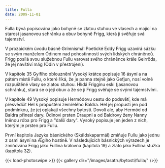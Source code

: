 ```yaml
---
title: Fulla
date: 2009-11-01
---
```


Fulla bývá popisována jako bohyně se zlatou stuhou ve vlasech a mající na starost jasanovou schránku a obuv bohyně Frigg, která jí svěřuje svá tajemství.

V prozaickém úvodu básně Grímnismál Poetické Eddy Frigg uzavírá sázku se svým manželem Ódinem nad pohostinností svých lidských chráněnců. Frigg posílá svou služebnou Fullu varovat svého chráněnce krále Geirröda, že jej navštíví mág (Ódin v přestrojení).

V kapitole 35 Gylfiho oblouznění Vysoký krátce popisuje 16 ásyní a na pátém místě Fullu, o které říká, že je panna stejně jako Gefjun, nosí volně rozpuštěné vlasy se zlatou stuhou. Hlídá Frigginu eski (jasanovou schránku), stará se o její obuv a že se jí Frigg svěřuje se svými tajemstvími.

V kapitole 49 Vysoký popisuje Hermódovu cestu do podsvětí, kde má přesvědčit Hel k propuštění zemřelého Baldra. Hel jej propustí jen pod podmínkou, že jej oplakají všechny bytosti. Dovolí ale, aby Hermód od Baldra přinesl dary. Ódinovi prsten Draupni a od Baldrovy ženy Nanny lněnou róba pro Frigg a "další dary". Vysoký popisuje jen jeden z nich, kterým je prsten pro Fullu.

První kapitola Jazyka básnického (Skáldskaparmál) zmiňuje Fullu jako jednu z osmi ásyní na Ægiho hostině. V následujících básnických výrazech je zmiňována Frigg jako Fullina královna (kapitola 19) a zlato jako Fullina stužka (kapitola 32).

{{< load-photoswipe >}}
{{< gallery dir="/images/asatru/bytosti/fulla/" />}}
